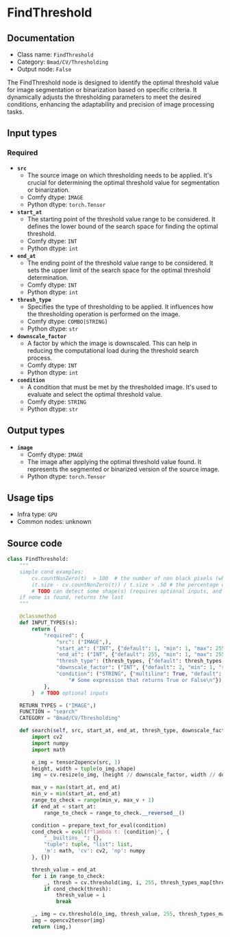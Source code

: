 # FindThreshold
## Documentation
- Class name: `FindThreshold`
- Category: `Bmad/CV/Thresholding`
- Output node: `False`

The FindThreshold node is designed to identify the optimal threshold value for image segmentation or binarization based on specific criteria. It dynamically adjusts the thresholding parameters to meet the desired conditions, enhancing the adaptability and precision of image processing tasks.
## Input types
### Required
- **`src`**
    - The source image on which thresholding needs to be applied. It's crucial for determining the optimal threshold value for segmentation or binarization.
    - Comfy dtype: `IMAGE`
    - Python dtype: `torch.Tensor`
- **`start_at`**
    - The starting point of the threshold value range to be considered. It defines the lower bound of the search space for finding the optimal threshold.
    - Comfy dtype: `INT`
    - Python dtype: `int`
- **`end_at`**
    - The ending point of the threshold value range to be considered. It sets the upper limit of the search space for the optimal threshold determination.
    - Comfy dtype: `INT`
    - Python dtype: `int`
- **`thresh_type`**
    - Specifies the type of thresholding to be applied. It influences how the thresholding operation is performed on the image.
    - Comfy dtype: `COMBO[STRING]`
    - Python dtype: `str`
- **`downscale_factor`**
    - A factor by which the image is downscaled. This can help in reducing the computational load during the threshold search process.
    - Comfy dtype: `INT`
    - Python dtype: `int`
- **`condition`**
    - A condition that must be met by the thresholded image. It's used to evaluate and select the optimal threshold value.
    - Comfy dtype: `STRING`
    - Python dtype: `str`
## Output types
- **`image`**
    - Comfy dtype: `IMAGE`
    - The image after applying the optimal threshold value found. It represents the segmented or binarized version of the source image.
    - Python dtype: `torch.Tensor`
## Usage tips
- Infra type: `GPU`
- Common nodes: unknown


## Source code
```python
class FindThreshold:
    """
    simple cond examples:
        cv.countNonZero(t)  > 100  # the number of non black pixels (white when using binary thresh type)
        (t.size - cv.countNonZero(t)) / t.size > .50 # the percentage of black pixels is higher than 50%
        # TODO can detect some shape(s) (requires optional inputs, and for current output maybe not that useful
    if none is found, returns the last
    """

    @classmethod
    def INPUT_TYPES(s):
        return {
            "required": {
                "src": ("IMAGE",),
                "start_at": ("INT", {"default": 1, "min": 1, "max": 255, "step": 1}),
                "end_at": ("INT", {"default": 255, "min": 1, "max": 255, "step": 1}),
                "thresh_type": (thresh_types, {"default": thresh_types[0]}),
                "downscale_factor": ("INT", {"default": 2, "min": 1, "step": 1}),
                "condition": ("STRING", {"multiline": True, "default":
                    "# Some expression that returns True or False\n"}),
            },
        }  # TODO optional inputs

    RETURN_TYPES = ("IMAGE",)
    FUNCTION = "search"
    CATEGORY = "Bmad/CV/Thresholding"

    def search(self, src, start_at, end_at, thresh_type, downscale_factor, condition):
        import cv2
        import numpy
        import math

        o_img = tensor2opencv(src, 1)
        height, width = tuple(o_img.shape)
        img = cv.resize(o_img, (height // downscale_factor, width // downscale_factor), interpolation=cv.INTER_AREA)

        max_v = max(start_at, end_at)
        min_v = min(start_at, end_at)
        range_to_check = range(min_v, max_v + 1)
        if end_at < start_at:
            range_to_check = range_to_check.__reversed__()

        condition = prepare_text_for_eval(condition)
        cond_check = eval(f"lambda t: {condition}", {
            "__builtins__": {},
            "tuple": tuple, "list": list,
            'm': math, 'cv': cv2, 'np': numpy
        }, {})

        thresh_value = end_at
        for i in range_to_check:
            _, thresh = cv.threshold(img, i, 255, thresh_types_map[thresh_type])
            if cond_check(thresh):
                thresh_value = i
                break

        _, img = cv.threshold(o_img, thresh_value, 255, thresh_types_map[thresh_type])
        img = opencv2tensor(img)
        return (img,)

```
